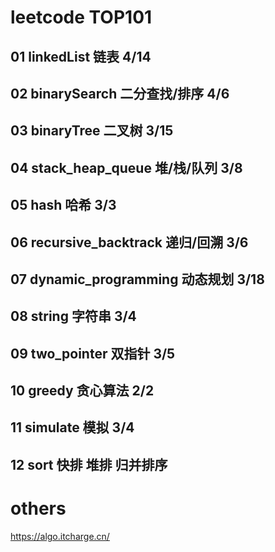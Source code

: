 # leetcode TOP101
## 01 linkedList 链表 4/14
## 02 binarySearch 二分查找/排序 4/6
## 03 binaryTree 二叉树 3/15
## 04 stack_heap_queue 堆/栈/队列 3/8
## 05 hash 哈希 3/3
## 06 recursive_backtrack 递归/回溯 3/6
## 07 dynamic_programming 动态规划 3/18
## 08 string 字符串 3/4
## 09 two_pointer 双指针 3/5
## 10 greedy 贪心算法 2/2
## 11 simulate 模拟 3/4
## 12 sort 快排 堆排 归并排序

# others
https://algo.itcharge.cn/